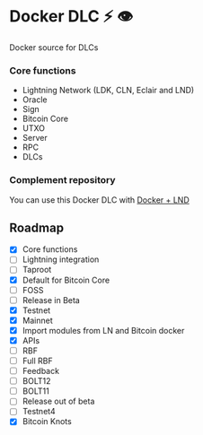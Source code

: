 # Docker DLC ⚡ 👁️

Docker source for DLCs

### Core functions

- Lightning Network (LDK, CLN, Eclair and LND)
- Oracle
- Sign
- Bitcoin Core
- UTXO
- Server
- RPC
- DLCs


### Complement repository

You can use this Docker DLC with [Docker + LND](https://github.com/giovantenne/awning)

## Roadmap

- [x] Core functions
- [ ] Lightning integration
- [ ] Taproot
- [x] Default for Bitcoin Core
- [ ] FOSS
- [ ] Release in Beta
- [x] Testnet
- [x] Mainnet
- [x] Import modules from LN and Bitcoin docker
- [x] APIs
- [ ] RBF
- [ ] Full RBF
- [ ] Feedback
- [ ] BOLT12
- [ ] BOLT11
- [ ] Release out of beta
- [ ] Testnet4
- [x] Bitcoin Knots
